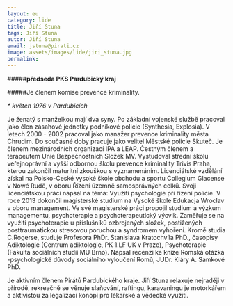 ```yaml
---
layout: eu
category: lide
title: Jiří Stuna
tags: Jiří Stuna
autor: Jiří Stuna
email: jstuna@pirati.cz
image: assets/images/lide/jiri_stuna.jpg
permalink: 
---
```


#####__předseda PKS Pardubický kraj__

#####Je členem komise prevence kriminality.

_* květen 1976 v Pardubicích_

Je ženatý s manželkou mají dva syny. Po základní vojenské službě pracoval jako člen zásahové jednotky podnikové policie (Synthesia, Explosia). V letech 2000 - 2002 pracoval jako manažer prevence kriminality města Chrudim. Do současné doby pracuje jako velitel Městské policie Skuteč. Je členem mezinárodních organizací IPA a LEAP. Čestným členem a terapeutem Unie Bezpečnostních Složek MV. Vystudoval střední školu veřejnoprávní a vyšší odbornou školu prevence kriminality Trivis Praha, kterou zakončil maturitní zkouškou s vyznamenáním. Licenciátské vzdělání získal na Polsko-České vysoké škole obchodu a sportu Collegium Glacense v Nowé Rudě, v oboru Řízení územně samosprávných celků. Svoji licenciátskou práci napsal na téma: Využití psychologie při řízení policie. V roce 2013 dokončil magisterské studium na Vysoké škole Edukacja Wroclav v oboru management. Ve své magisterské práci propojil studium a výzkum managementu, psychoterapie a psychoterapeutický výcvik. Zaměřuje se na využití psychoterapie u příslušníků ozbrojených složek, postižených posttraumatickou stresovou poruchou a syndromem vyhoření.
Kromě studia C.Rogerse, studuje Profesora PhDr. Stanislava Kratochvíla PhD., časopisy Adiktologie (Centrum adiktologie, PK 1.LF UK v Praze), Psychoterapie (Fakulta sociálních studií MU Brno). Napsal recenzi ke knize Romská otázka -psychologické důvody sociálního vyloučení Romů, JUDr. Kláry A. Samkové PhD.

Je aktivním členem Pirátů Pardubického kraje.
Jiří Stuna relaxuje nejraději v přírodě, rekreačně se věnuje slaňování, raftingu, karavaningu je motorkářem a aktivistou za legalizaci konopí pro lékařské a vědecké využití. 
